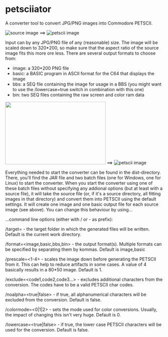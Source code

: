 # petsciiator
A converter tool to convert JPG/PNG images into Commodore PETSCII.

![source image](https://github.com/EgonOlsen71/petsciiator/blob/master/examples/ninja.png)  ==>  ![petscii image](https://github.com/EgonOlsen71/petsciiator/blob/master/examples/petscii/ninja_petscii.png)


Input can by any JPG/PNG file of any (reasonable) size. The image will be scaled down to 320*200, so make sure that the aspect ratio of the source image fits this more ore less.
There are several output formats to choose from:

* image: a 320*200 PNG file
* basic: a BASIC program in ASCII format for the C64 that displays the image
* bbs: a SEQ file containing the image for usage in a BBS (you might want to use the /lowercase=true switch in combination with this one)
* bin: two SEQ files containing the raw screen and color ram data

<img src="https://github.com/EgonOlsen71/petsciiator/blob/master/examples/pet4032-12.jpg" width="320" height="200">  ==>  ![petscii image](https://github.com/EgonOlsen71/petsciiator/blob/master/examples/petscii/pet4032-12_petscii.png)


Everything needed to start the converter can be found in the dist-directory. There, you'll find the JAR file and two batch files (one for Windows, one for Linux) to start the converter.
When you start the converter using one of these batch files without specifying any addional options (but at least with a source file), it will take the source file (or, if it's a source directory, all fitting images in that directory) and convert them into PETSCII using the default settings. It will create one image and one basic output file for each source image (see above). You can change this behaviour by using...

...command line options (either with / or - as prefix):

/target=<target folder> - the target folder in which the generated files will be written. Default is the current work directory.

/format=<image,basic,bbs,bin> - the output format(s). Multiple formats can be specified by separating them by kommas. Default is image,basic

/prescale=<1-4> - scales the image down before generating the PETSCII from it. This can help to reduce artifacts in some cases. A value of 4 basically results in a 80*50 image. Default is 1.

/exclude=<code1,code2,code3...> - excludes additional characters from the conversion. The codes have to be a valid PETSCII char codes.

/noalpha=<true|false> - if true, all alphanumerical characters will be excluded from the conversion. Default is false.

/colormode=<0|1|2> - sets the mode used for color conversions. Usually, the impact of changing this isn't very huge. Default is 0.

/lowercase=<true|false> - if true, the lower case PETSCII characters will be used for the conversion. Default is false.


